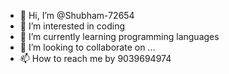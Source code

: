 - 👋 Hi, I’m @Shubham-72654
- 👀 I’m interested in coding
- 🌱 I’m currently learning programming languages
- 💞️ I’m looking to collaborate on ...
- 📫 How to reach me by 9039694974

<!---
Shubham-72654/Shubham-72654 is a ✨ special ✨ repository because its `README.md` (this file) appears on your GitHub profile.
You can click the Preview link to take a look at your changes.
--->
